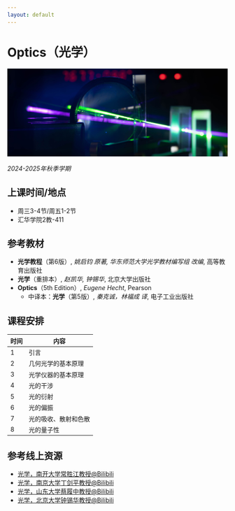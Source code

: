 ```yaml
---
layout: default
---
```


# Optics（光学）

![](/image/optics.jpg)

*2024-2025年秋季学期*

## 上课时间/地点

* 周三3-4节/周五1-2节
* 汇华学院2教-411

## 参考教材

* **光学教程**（第6版）, *姚启钧 原著, 华东师范大学光学教材编写组 改编*, 高等教育出版社
* **光学**（重排本）, *赵凯华, 钟锡华*, 北京大学出版社
* **Optics**（5th Edition）, *Eugene Hecht*, Pearson
    * 中译本：**光学**（第5版）, *秦克诚，林福成 译*, 电子工业出版社

## 课程安排

时间 | 内容 
----|----
1   | 引言 
2   | 几何光学的基本原理 
3   | 光学仪器的基本原理 
4   | 光的干涉 
5   | 光的衍射 
6   | 光的偏振 
7   | 光的吸收、散射和色散
8   | 光的量子性

## 参考线上资源

* [光学，南开大学常胜江教授@Bilibili](https://www.bilibili.com/video/BV15W41137qR)
* [光学，南京大学丁剑平教授@Bilibili](https://www.bilibili.com/video/BV19p411f75x)
* [光学，山东大学蔡履中教授@Bilibili](https://www.bilibili.com/video/BV1y441167SH)
* [光学，北京大学钟锡华教授@Bilibili](https://www.bilibili.com/video/BV1Sy4y1n7z5)
